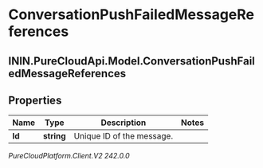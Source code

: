 # ConversationPushFailedMessageReferences

## ININ.PureCloudApi.Model.ConversationPushFailedMessageReferences

## Properties

|Name | Type | Description | Notes|
|------------ | ------------- | ------------- | -------------|
| **Id** | **string** | Unique ID of the message. | |



_PureCloudPlatform.Client.V2 242.0.0_
